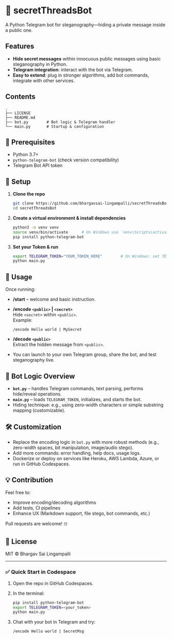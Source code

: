 # 🔐 secretThreadsBot

A Python Telegram bot for steganography—hiding a private message inside a public one.

## Features

- **Hide secret messages** within innocuous public messages using basic steganography in Python.
- **Telegram integration**: interact with the bot via Telegram.
- **Easy to extend**: plug in stronger algorithms, add bot commands, integrate with other services.

## Contents

```
.
├── LICENSE
├── README.md
├── bot.py        # Bot logic & Telegram handler
└── main.py       # Startup & configuration
```

## 🔧 Prerequisites

- Python 3.7+
- `python-telegram-bot` (check version compatibility)
- Telegram Bot API token

## 🚀 Setup

1. **Clone the repo**  
   ```bash
   git clone https://github.com/bhargavsai-lingampalli/secretThreadsBot.git
   cd secretThreadsBot
   ```

2. **Create a virtual environment & install dependencies**  
   ```bash
   python3 -m venv venv
   source venv/bin/activate      # On Windows use `venv\Scripts\activate`
   pip install python-telegram-bot
   ```

3. **Set your Token & run**  
   ```bash
   export TELEGRAM_TOKEN="YOUR_TOKEN_HERE"        # On Windows: set TELEGRAM_TOKEN=...
   python main.py
   ```

## 🤖 Usage

Once running:

- **/start** – welcome and basic instruction.
- **/encode `<public>` | `<secret>`**  
  Hide `<secret>` within `<public>`.  
  Example:  
  ```
  /encode Hello world | MySecret
  ```

- **/decode `<public>`**  
  Extract the hidden message from `<public>`.
- You can launch to your own Telegram group, share the bot, and test steganography live.

## 🧩 Bot Logic Overview

- **`bot.py`** – handles Telegram commands, text parsing, performs hide/reveal operations.
- **`main.py`** – loads `TELEGRAM_TOKEN`, initializes, and starts the bot.
- Hiding technique: e.g., using zero-width characters or simple substring mapping (customizable).

## 🛠️ Customization

- Replace the encoding logic in `bot.py` with more robust methods (e.g., zero-width spaces, bit manipulation, image/audio stego).
- Add more commands: error handling, help docs, usage logs.
- Dockerize or deploy on services like Heroku, AWS Lambda, Azure, or run in GitHub Codespaces.

## 💡 Contribution

Feel free to:

- Improve encoding/decoding algorithms
- Add tests, CI pipelines
- Enhance UX (Markdown support, file stego, bot commands, etc.)

Pull requests are welcome! ☃️

## 📝 License

MIT © Bhargav Sai Lingampalli

---

### ✅ Quick Start in Codespace

1. Open the repo in GitHub Codespaces.
2. In the terminal:
    ```bash
    pip install python-telegram-bot
    export TELEGRAM_TOKEN=<your_token>
    python main.py
    ```
3. Chat with your bot in Telegram and try:

   ```
   /encode Hello world | SecretMsg
   ```
